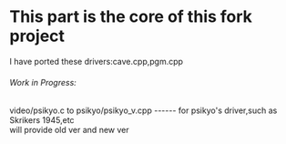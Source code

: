 # This part is the core of this fork project
I have ported these drivers:cave.cpp,pgm.cpp
###### Work in Progress:
video/psikyo.c to psikyo/psikyo_v.cpp ------ for psikyo's driver,such as Skrikers 1945,etc  
will provide old ver and new ver
